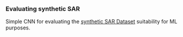 ### Evaluating synthetic SAR

Simple CNN for evaluating the [synthetic SAR Dataset](https://gitlab.com/sivshani/synthetic-sar) suitability for ML purposes.
